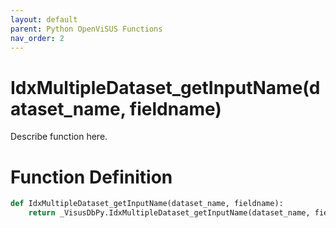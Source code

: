 ```yaml
---
layout: default
parent: Python OpenViSUS Functions
nav_order: 2
---
```


# IdxMultipleDataset_getInputName(dataset_name, fieldname)

Describe function here.

# Function Definition

```python
def IdxMultipleDataset_getInputName(dataset_name, fieldname):
    return _VisusDbPy.IdxMultipleDataset_getInputName(dataset_name, fieldname)

```